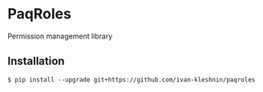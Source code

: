 # PaqRoles 

Permission management library

## Installation

`$ pip install --upgrade git+https://github.com/ivan-kleshnin/paqroles`
